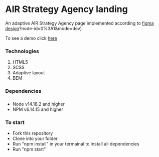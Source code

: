 # AIR Strategy Agency landing
An adaptive AIR Strategy Agency page implemented according to [figma design](https://www.figma.com/file/7qwsWggv9BAxMi2VPhBuPr/Air-(formerly-Dia))?node-id=0%3A1&mode=dev)

To see a demo click [here](https://vitalii-fedusov.github.io/air-strategy-agency-landing-page/)
### Technologies
1. HTML5
2. SCSS
3. Adaptive layout
4. BEM
### Dependencies
###
- Node v14.18.2 and higher
- NPM v6.14.15 and higher
### To start
- Fork this repository
- Clone into your folder
- Run "npm install" in your termainal to install all dependencies
- Run "npm start"
